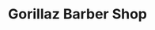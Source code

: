 ---
title: "Gorillaz Barber Shop"
url: /la-esperanza-quetzaltenango/gorillaz-barber-shop/
shop: peluquería
---